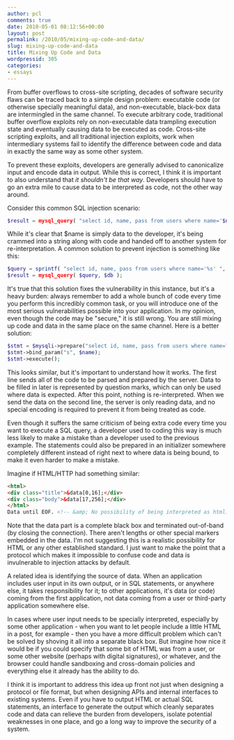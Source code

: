 ```yaml
---
author: pcl
comments: true
date: 2010-05-01 08:12:56+00:00
layout: post
permalink: /2010/05/mixing-up-code-and-data/
slug: mixing-up-code-and-data
title: Mixing Up Code and Data
wordpressid: 305
categories:
- essays
---
```


From buffer overflows to cross-site scripting, decades of software security flaws can be traced back to a simple design problem: executable code (or otherwise specially meaningful data), and non-executable, black-box data are intermingled in the same channel. To execute arbitrary code, traditional buffer overflow exploits rely on non-executable data trampling execution state and eventually causing data to be executed as code. Cross-site scripting exploits, and all traditional injection exploits, work when intermediary systems fail to identify the difference between code and data in exactly the same way as some other system.

To prevent these exploits, developers are generally advised to canonicalize input and encode data in output. While this is correct, I think it is important to also understand that _it shouldn't be that way_. Developers should have to go an extra mile to cause data to be interpreted as code, not the other way around.
<!-- more -->
Consider this common SQL injection scenario:

~~~ php
$result = mysql_query( "select id, name, pass from users where name='$name'", $db );
~~~

While it's clear that $name is simply data to the developer, it's being crammed into a string along with code and handed off to another system for re-interpretation. A common solution to prevent injection is something like this:

~~~ php
$query = sprintf( "select id, name, pass from users where name='%s' ", mysql_real_escape_string($name) );
$result = mysql_query( $query, $db );
~~~

It's true that this solution fixes the vulnerability in this instance, but it's a heavy burden: always remember to add a whole bunch of code every time you perform this incredibly common task, or you will introduce one of the most serious vulnerabilities possible into your application. In my opinion, even though the code may be "secure," it is still wrong. You are still mixing up code and data in the same place on the same channel. Here is a better solution:

~~~ php
$stmt = $mysqli->prepare("select id, name, pass from users where name=?");
$stmt->bind_param("s", $name);
$stmt->execute();
~~~

This looks similar, but it's important to understand how it works. The first line sends all of the code to be parsed and prepared by the server. Data to be filled in later is represented by question marks, which can only be used where data is expected. After this point, nothing is re-interpreted. When we send the data on the second line, the server is only reading data, and no special encoding is required to prevent it from being treated as code.

Even though it suffers the same criticism of being extra code every time you want to execute a SQL query, a developer used to coding this way is much less likely to make a mistake than a developer used to the previous example. The statements could also be prepared in an initializer somewhere completely different instead of right next to where data is being bound, to make it even harder to make a mistake.

Imagine if HTML/HTTP had something similar:

~~~ html
<html>
<div class="title">&data[0,16];</div>
<div class="body">&data[17,256];</div>
</html>
Data until EOF. <!-- &amp; No possibility of being interpreted as html. <script>alert(1);</script>
~~~

Note that the data part is a complete black box and terminated out-of-band (by closing the connection). There aren't lengths or other special markers embedded in the data. I'm not suggesting this is a realistic possibility for HTML or any other established standard. I just want to make the point that a protocol which makes it impossible to confuse code and data is invulnerable to injection attacks by default.

A related idea is identifying the source of data. When an application includes user input in its own output, or in SQL statements, or anywhere else, it takes responsibility for it; to other applications, it's data (or code) coming from the first application, not data coming from a user or third-party application somewhere else.

In cases where user input needs to be specially interpreted, especially by some other application - when you want to let people include a little HTML in a post, for example - then you have a more difficult problem which can't be solved by shoving it all into a separate black box. But imagine how nice it would be if you could specify that some bit of HTML was from a user, or some other website (perhaps with digital signatures), or whatever, and the browser could handle sandboxing and cross-domain policies and everything else it already has the ability to do.

I think it is important to address this idea up front not just when designing a protocol or file format, but when designing APIs and internal interfaces to existing systems. Even if you have to output HTML or actual SQL statements, an interface to generate the output which cleanly separates code and data can relieve the burden from developers, isolate potential weaknesses in one place, and go a long way to improve the security of a system.
